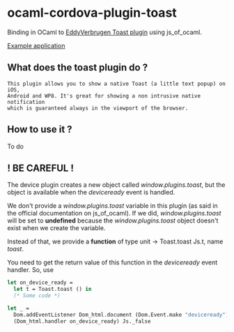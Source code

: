 # ocaml-cordova-plugin-toast

Binding in OCaml to [EddyVerbrugen Toast
plugin](https://github.com/EddyVerbruggen/Toast-PhoneGap-Plugin) using js_of_ocaml.

[Example
application](https://github.com/dannywillems/ocaml-cordova-plugin-toast-example)

## What does the toast plugin do ?

```
This plugin allows you to show a native Toast (a little text popup) on iOS,
Android and WP8. It's great for showing a non intrusive native notification
which is guaranteed always in the viewport of the browser.
```

## How to use it ?

To do

## ! BE CAREFUL !

The device plugin creates a new object called *window.plugins.toast*, but the object is
available when the *deviceready* event is handled.

We don't provide a *window.plugins.toast* variable in this plugin (as said in the official
documentation on js_of_ocaml). If we did, *window.plugins.toast* will be set to **undefined**
because the *window.plugins.toast* object doesn't exist when we create the variable.

Instead of that, we provide a **function** of type unit -> Toast.toast Js.t,
name *toast*.

You need to get the return value of this function in the *deviceready*
event handler.
So, use

```OCaml
let on_device_ready =
  let t = Toast.toast () in
  (* Some code *)

let _ =
  Dom.addEventListener Dom_html.document (Dom.Event.make "deviceready")
  (Dom_html.handler on_device_ready) Js._false
```

